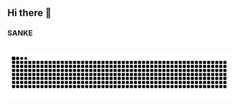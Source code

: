 ## Hi there 👋

<!--
**Willplayz112/Willplayz112** is a ✨ _special_ ✨ repository because its `README.md` (this file) appears on your GitHub profile.

Here are some ideas to get you started:

- 🔭 I’m currently working on ...
- 🌱 I’m currently learning ...
- 👯 I’m looking to collaborate on ...
- 🤔 I’m looking for help with ...
- 💬 Ask me about ...
- 📫 How to reach me: ...
- 😄 Pronouns: ...
- ⚡ Fun fact: ...
-->

### SANKE
<br clear="both">

<img src="https://raw.githubusercontent.com/Willplayz112/Willplayz112/refs/heads/output/snake.svg" alt="Snake animation" />
